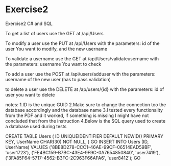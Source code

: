 # Exercise2
Exercise2 C# and SQL


To get a list of users use the GET at /api/Users

To modify a user use the PUT at /api/Users with the parameters: id of the user You want to modify, and the new username

To validate a username use the GET at /api/Users/validateusername with the parameters: username You want to check

To add a user use the POST at /api/users/adduser with the parameters: username of the new user (has to pass validation)

to delete a user use the DELETE at /ap/users/{id} with the parameters: id of user you want to delete


notes: 
1.ID is the unique GUID
2.Make sure to change the connection too the database accordingly and the database name
3.I tested every functionality from the PDF and it worked, if something is missing I might have not concluded that from the instruction
4.Below is the SQL query used to create a database used during tests


CREATE TABLE Users
(
ID UNIQUEIDENTIFIER DEFAULT NEWID() PRIMARY KEY,
UserName CHAR(30) NOT NULL,
)
GO
INSERT INTO Users (ID, UserName)
VALUES ('8BE8D278-CCC1-46AE-99CF-06514EAD59BF', 'user1723'),
('FE4BC159-B7BC-43E4-9F9C-0A7654850840', 'user7419'),
('3FA85F64-5717-4562-B3FC-2C963F66AFA6', 'user8412');
GO

